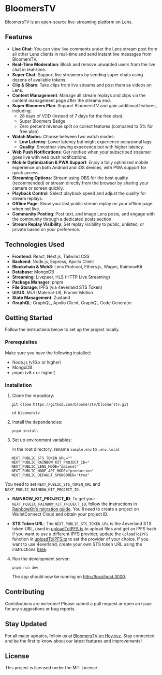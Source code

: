 # BloomersTV

BloomersTV is an open-source live-streaming platform on Lens.

## Features

- **Live Chat**: You can view live comments under the Lens stream post from all other Lens clients in real-time and send instant live messages from BloomersTV.
- **Real-Time Moderation**: Block and remove unwanted users from the live chat in real-time.
- **Super Chat**: Support live streamers by sending super chats using dozens of available tokens.
- **Clip & Share**: Take clips from live streams and post them as videos on Lens.
- **Content Management**: Manage all stream replays and clips via the content management page after the streams end.
- **Super Bloomers Plan**: Support BloomersTV and gain additional features, including:
  - 28 days of VOD (instead of 7 days for the free plan)
  - Super Bloomers Badge
  - Zero percent revenue split on collect features (compared to 5% for free plan)
- **Watch Modes**: Choose between two watch modes:
  - **Low Latency**: Lower latency but might experience occasional lags.
  - **Quality**: Smoother viewing experience but with higher latency.
- **Web Push Notifications**: Get notified when your subscribed streamer goes live with web push notifications.
- **Mobile Optimization & PWA Support**: Enjoy a fully optimized mobile experience on both Android and iOS devices, with PWA support for quick access.
- **Streaming Options**: Stream using OBS for the best quality (recommended) or stream directly from the browser by sharing your camera or screen quickly.
- **Playback Control**: Select playback speed and adjust the quality for stream replays.
- **Offline Page**: Show your last public stream replay on your offline page when not live.
- **Community Posting**: Post text, and image Lens posts, and engage with the community through a dedicated posts section.
- **Stream Replay Visibility**: Set replay visibility to public, unlisted, or private based on your preference.


## Technologies Used

- **Frontend**: React, Next.js, Tailwind CSS
- **Backend**: Node.js, Express, Apollo Client
- **Blockchain & Web3**: Lens Protocol, Ethers.js, Wagmi, RainbowKit
- **Database**: MongoDB
- **Streaming**: Livepeer, HLS (HTTP Live Streaming)
- **Package Manager**: pnpm
- **File Storage**: IPFS (via 4everland STS Token)
- **UI/UX**: MUI (Material-UI), Framer Motion
- **State Management**: Zustand
- **GraphQL**: GraphQL, Apollo Client, GraphQL Code Generator

## Getting Started

Follow the instructions below to set up the project locally.

### Prerequisites

Make sure you have the following installed:

- Node.js (v16.x or higher)
- MongoDB
- pnpm (v8.x or higher)

### Installation

1. Clone the repository:

```
   git clone https://github.com/bloomerstv/bloomerstv.git
   
   cd bloomerstv
```

2. Install the dependencies:

   ```pnpm install```

3. Set up environment variables:

   In the root directory, rename `sample.env` to `.env.local`

```
   NEXT_PUBLIC_STS_TOKEN_URL=""  
   NEXT_PUBLIC_RAINBOW_KIT_PROJECT_ID="  
   NEXT_PUBLIC_LENS_MODE="mainnet"  
   NEXT_PUBLIC_NODE_API_MODE="production"
   NEXT_PUBLIC_DEFAULT_SPONSORED="true"
```

   You need to set `NEXT_PUBLIC_STS_TOKEN_URL` and `NEXT_PUBLIC_RAINBOW_KIT_PROJECT_ID`.

   - **RAINBOW_KIT_PROJECT_ID**: To get your `NEXT_PUBLIC_RAINBOW_KIT_PROJECT_ID`, follow the instructions in [RainbowKit's migration guide](https://www.rainbowkit.com/docs/migration-guide#2-supply-a-walletconnect-cloud-projectid). You'll need to create a project on WalletConnect Cloud and obtain your project ID.
   
   - **STS Token URL**: The `NEXT_PUBLIC_STS_TOKEN_URL` is the 4everland STS token URL, used in [uploadToIPFS.ts](/utils/uploadToIPFS.ts) to upload files and get an IPFS hash. If you want to use a different IPFS provider, update the `uploadToIPFS` function in [uploadToIPFS.ts](/utils/uploadToIPFS.ts) to set the provider of your choice. If you want to use 4everland, create your own STS token URL using the instructions [here](https://docs.4everland.org/storage/bucket/4ever-security-token-service-api).

4. Run the development server:

   `pnpm run dev`

   The app should now be running on [http://localhost:3000](http://localhost:3000).

## Contributing

Contributions are welcome! Please submit a pull request or open an issue for any suggestions or bug reports.

## Stay Updated

For all major updates, follow us at [BloomersTV on Hey.xyz](https://hey.xyz/u/bloomerstv?type=media). Stay connected and be the first to know about our latest features and improvements!


## License

This project is licensed under the MIT License.
